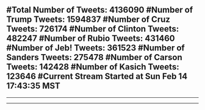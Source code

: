 #Total Number of Tweets: 4136090 
#Number of Trump Tweets: 1594837
#Number of Cruz Tweets: 726174
#Number of Clinton Tweets: 482247
#Number of Rubio Tweets: 431460
#Number of Jeb! Tweets: 361523
#Number of Sanders Tweets: 275478
#Number of Carson Tweets: 142428
#Number of Kasich Tweets: 123646
#Current Stream Started at Sun Feb 14 17:43:35 MST
---
---
---
